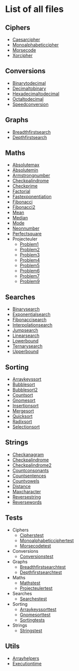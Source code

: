 # List of all files

## Ciphers
  * [Caesarcipher](./Ciphers/CaesarCipher.php)
  * [Monoalphabeticcipher](./Ciphers/MonoAlphabeticCipher.php)
  * [Morsecode](./Ciphers/MorseCode.php)
  * [Xorcipher](./Ciphers/XORCipher.php)

## Conversions
  * [Binarytodecimal](./Conversions/BinaryToDecimal.php)
  * [Decimaltobinary](./Conversions/DecimalToBinary.php)
  * [Hexadecimaltodecimal](./Conversions/HexadecimalToDecimal.php)
  * [Octaltodecimal](./Conversions/OctalToDecimal.php)
  * [Speedconversion](./Conversions/SpeedConversion.php)

## Graphs
  * [Breadthfirstsearch](./Graphs/BreadthFirstSearch.php)
  * [Depthfirstsearch](./Graphs/DepthFirstSearch.php)

## Maths
  * [Absolutemax](./Maths/AbsoluteMax.php)
  * [Absolutemin](./Maths/AbsoluteMin.php)
  * [Armstrongnumber](./Maths/ArmstrongNumber.php)
  * [Checkpalindrome](./Maths/CheckPalindrome.php)
  * [Checkprime](./Maths/CheckPrime.php)
  * [Factorial](./Maths/Factorial.php)
  * [Fastexponentiation](./Maths/FastExponentiation.php)
  * [Fibonacci](./Maths/Fibonacci.php)
  * [Fibonacci2](./Maths/Fibonacci2.php)
  * [Mean](./Maths/Mean.php)
  * [Median](./Maths/Median.php)
  * [Mode](./Maths/Mode.php)
  * [Neonnumber](./Maths/NeonNumber.php)
  * [Perfectsquare](./Maths/PerfectSquare.php)
  * Projecteuler
    * [Problem1](./Maths/ProjectEuler/Problem1.php)
    * [Problem2](./Maths/ProjectEuler/Problem2.php)
    * [Problem3](./Maths/ProjectEuler/Problem3.php)
    * [Problem4](./Maths/ProjectEuler/Problem4.php)
    * [Problem5](./Maths/ProjectEuler/Problem5.php)
    * [Problem6](./Maths/ProjectEuler/Problem6.php)
    * [Problem7](./Maths/ProjectEuler/Problem7.php)
    * [Problem9](./Maths/ProjectEuler/Problem9.php)

## Searches
  * [Binarysearch](./Searches/BinarySearch.php)
  * [Exponentialsearch](./Searches/ExponentialSearch.php)
  * [Fibonaccisearch](./Searches/FibonacciSearch.php)
  * [Interpolationsearch](./Searches/InterpolationSearch.php)
  * [Jumpsearch](./Searches/JumpSearch.php)
  * [Linearsearch](./Searches/LinearSearch.php)
  * [Lowerbound](./Searches/LowerBound.php)
  * [Ternarysearch](./Searches/TernarySearch.php)
  * [Upperbound](./Searches/UpperBound.php)

## Sorting
  * [Arraykeyssort](./Sorting/ArrayKeysSort.php)
  * [Bubblesort](./Sorting/BubbleSort.php)
  * [Bubblesort2](./Sorting/BubbleSort2.php)
  * [Countsort](./Sorting/CountSort.php)
  * [Gnomesort](./Sorting/GnomeSort.php)
  * [Insertionsort](./Sorting/InsertionSort.php)
  * [Mergesort](./Sorting/MergeSort.php)
  * [Quicksort](./Sorting/QuickSort.php)
  * [Radixsort](./Sorting/RadixSort.php)
  * [Selectionsort](./Sorting/SelectionSort.php)

## Strings
  * [Checkanagram](./Strings/CheckAnagram.php)
  * [Checkpalindrome](./Strings/CheckPalindrome.php)
  * [Checkpalindrome2](./Strings/CheckPalindrome2.php)
  * [Countconsonants](./Strings/CountConsonants.php)
  * [Countsentences](./Strings/CountSentences.php)
  * [Countvowels](./Strings/CountVowels.php)
  * [Distance](./Strings/Distance.php)
  * [Maxcharacter](./Strings/MaxCharacter.php)
  * [Reversestring](./Strings/ReverseString.php)
  * [Reversewords](./Strings/ReverseWords.php)

## Tests
  * Ciphers
    * [Cipherstest](./tests/Ciphers/CiphersTest.php)
    * [Monoalphabeticciphertest](./tests/Ciphers/MonoAlphabeticCipherTest.php)
    * [Morsecodetest](./tests/Ciphers/MorseCodeTest.php)
  * Conversions
    * [Conversionstest](./tests/Conversions/ConversionsTest.php)
  * Graphs
    * [Breadthfirstsearchtest](./tests/Graphs/BreadthFirstSearchTest.php)
    * [Depthfirstsearchtest](./tests/Graphs/DepthFirstSearchTest.php)
  * Maths
    * [Mathstest](./tests/Maths/MathsTest.php)
    * [Projecteulertest](./tests/Maths/ProjectEulerTest.php)
  * Searches
    * [Searchestest](./tests/Searches/SearchesTest.php)
  * Sorting
    * [Arraykeyssorttest](./tests/Sorting/ArrayKeysSortTest.php)
    * [Gnomesorttest](./tests/Sorting/GnomeSortTest.php)
    * [Sortingtests](./tests/Sorting/SortingTests.php)
  * Strings
    * [Stringstest](./tests/Strings/StringsTest.php)

## Utils
  * [Arrayhelpers](./Utils/ArrayHelpers.php)
  * [Executiontime](./Utils/ExecutionTime.php)

